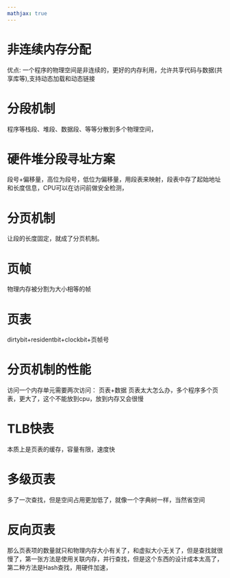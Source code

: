 ```yaml
---
mathjax: true
---
```



# 非连续内存分配
优点: 一个程序的物理空间是非连续的，更好的内存利用，允许共享代码与数据(共享库等),支持动态加载和动态链接
# 分段机制
 程序等栈段、堆段、数据段、等等分散到多个物理空间，
# 硬件堆分段寻址方案
 段号+偏移量，高位为段号，低位为偏移量，用段表来映射，段表中存了起始地址和长度信息，CPU可以在访问前做安全检测，
# 分页机制
 让段的长度固定，就成了分页机制。
# 页帧
 物理内存被分割为大小相等的帧
# 页表
 dirtybit+residentbit+clockbit+页帧号
# 分页机制的性能
 访问一个内存单元需要两次访问： 页表+数据
  页表太大怎么办，多个程序多个页表，更大了，这个不能放到cpu，放到内存又会很慢

<!-- more -->
# TLB快表
 本质上是页表的缓存，容量有限，速度快
# 多级页表
 多了一次查找，但是空间占用更加低了，就像一个字典树一样，当然省空间
# 反向页表
 那么页表项的数量就只和物理内存大小有关了，和虚拟大小无关了，但是查找就很慢了，第一张方法是使用关联内存，并行查找，但是这个东西的设计成本太高了，第二种方法是Hash查找，用硬件加速，





